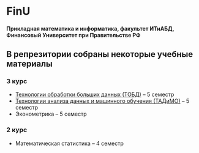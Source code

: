 # $\text{FinU}$
#### $\text{Прикладная математика и информатика, факультет ИТиАБД, Финансовый Университет при Правительстве РФ}$
## $\text{В репрезитории собраны некоторые учебные материалы}$

### $\text{3 курс}$
* [Технологии обработки больших данных (ТОБД)](https://github.com/m1157/FinU/tree/main/ТОБД) $\text{– 5 семестр}$
* [Технологии анализа данных и машинного обучения (ТАДиМО)](https://github.com/m1157/FinU/tree/main/ТАДиМО) $\text{– 5 семестр}$
* Эконометрика $\text{– 5 семестр}$

### $\text{2 курс}$
* Математическая статистика $\text{– 4 семестр}$
